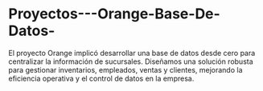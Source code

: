 # Proyectos---Orange-Base-De-Datos-
El proyecto Orange implicó desarrollar una base de datos desde cero para centralizar la información de sucursales. Diseñamos una solución robusta para gestionar inventarios, empleados, ventas y clientes, mejorando la eficiencia operativa y el control de datos en la empresa.
